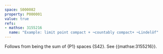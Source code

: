 ```yaml
---
space: S000082
property: P000001
value: true
refs:
- mathse: 3155216
  name: "Example: limit point compact + ¬countably compact+ ¬Lindelöf"
---
```


Follows from being the sum of {P1} spaces {S42}. See {{mathse:3155216}}.
